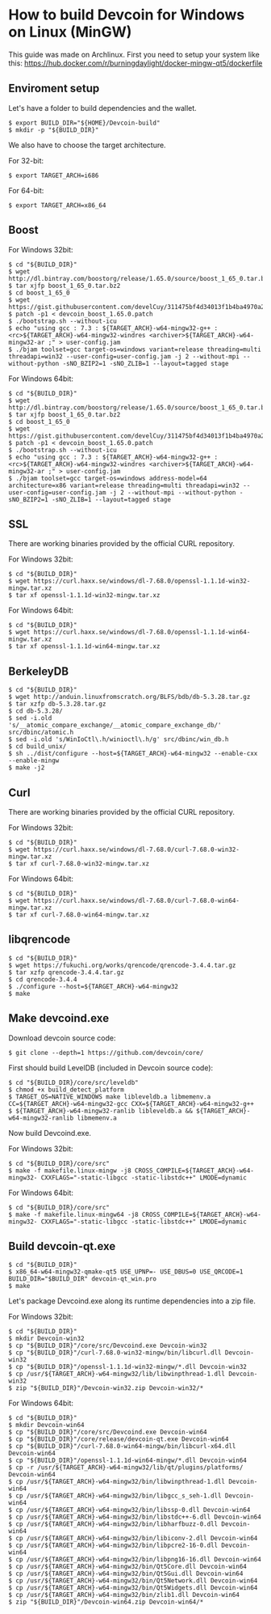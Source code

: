 # How to build Devcoin for Windows on Linux (MinGW)

This guide was made on Archlinux. First you need to setup your system like this:
https://hub.docker.com/r/burningdaylight/docker-mingw-qt5/dockerfile

## Enviroment setup

Let's have a folder to build dependencies and the wallet.
```
$ export BUILD_DIR="${HOME}/Devcoin-build"
$ mkdir -p "${BUILD_DIR}"
```
We also have to choose the target architecture.

For 32-bit:

```
$ export TARGET_ARCH=i686
```

For 64-bit:

```
$ export TARGET_ARCH=x86_64
```

## Boost

For Windows 32bit:

```
$ cd "${BUILD_DIR}"
$ wget http://dl.bintray.com/boostorg/release/1.65.0/source/boost_1_65_0.tar.bz2
$ tar xjfp boost_1_65_0.tar.bz2
$ cd boost_1_65_0
$ wget https://gist.githubusercontent.com/develCuy/311475bf4d34013f1b4ba4970a272d47/raw/0b308c2e7311c9ab887268b8b6aada3dba8dc0d2/devcoin_boost_1.65.0.patch
$ patch -p1 < devcoin_boost_1.65.0.patch
$ ./bootstrap.sh --without-icu
$ echo "using gcc : 7.3 : ${TARGET_ARCH}-w64-mingw32-g++ : <rc>${TARGET_ARCH}-w64-mingw32-windres <archiver>${TARGET_ARCH}-w64-mingw32-ar ;" > user-config.jam
$ ./bjam toolset=gcc target-os=windows variant=release threading=multi threadapi=win32 --user-config=user-config.jam -j 2 --without-mpi --without-python -sNO_BZIP2=1 -sNO_ZLIB=1 --layout=tagged stage
```

For Windows 64bit:

```
$ cd "${BUILD_DIR}"
$ wget http://dl.bintray.com/boostorg/release/1.65.0/source/boost_1_65_0.tar.bz2
$ tar xjfp boost_1_65_0.tar.bz2
$ cd boost_1_65_0
$ wget https://gist.githubusercontent.com/develCuy/311475bf4d34013f1b4ba4970a272d47/raw/0b308c2e7311c9ab887268b8b6aada3dba8dc0d2/devcoin_boost_1.65.0.patch
$ patch -p1 < devcoin_boost_1.65.0.patch
$ ./bootstrap.sh --without-icu
$ echo "using gcc : 7.3 : ${TARGET_ARCH}-w64-mingw32-g++ : <rc>${TARGET_ARCH}-w64-mingw32-windres <archiver>${TARGET_ARCH}-w64-mingw32-ar ;" > user-config.jam
$ ./bjam toolset=gcc target-os=windows address-model=64 architecture=x86 variant=release threading=multi threadapi=win32 --user-config=user-config.jam -j 2 --without-mpi --without-python -sNO_BZIP2=1 -sNO_ZLIB=1 --layout=tagged stage
```


## SSL 

There are working binaries provided by the official CURL repository.

For Windows 32bit:

```
$ cd "${BUILD_DIR}"
$ wget https://curl.haxx.se/windows/dl-7.68.0/openssl-1.1.1d-win32-mingw.tar.xz
$ tar xf openssl-1.1.1d-win32-mingw.tar.xz
```

For Windows 64bit:

```
$ cd "${BUILD_DIR}"
$ wget https://curl.haxx.se/windows/dl-7.68.0/openssl-1.1.1d-win64-mingw.tar.xz
$ tar xf openssl-1.1.1d-win64-mingw.tar.xz
```


## BerkeleyDB

```
$ cd "${BUILD_DIR}"
$ wget http://anduin.linuxfromscratch.org/BLFS/bdb/db-5.3.28.tar.gz
$ tar xzfp db-5.3.28.tar.gz
$ cd db-5.3.28/
$ sed -i.old 's/__atomic_compare_exchange/__atomic_compare_exchange_db/' src/dbinc/atomic.h
$ sed -i.old 's/WinIoCtl\.h/winioctl\.h/g' src/dbinc/win_db.h
$ cd build_unix/
$ sh ../dist/configure --host=${TARGET_ARCH}-w64-mingw32 --enable-cxx --enable-mingw
$ make -j2
```


## Curl

There are working binaries provided by the official CURL repository.

For Windows 32bit:

```
$ cd "${BUILD_DIR}"
$ wget https://curl.haxx.se/windows/dl-7.68.0/curl-7.68.0-win32-mingw.tar.xz
$ tar xf curl-7.68.0-win32-mingw.tar.xz
```

For Windows 64bit:

```
$ cd "${BUILD_DIR}"
$ wget https://curl.haxx.se/windows/dl-7.68.0/curl-7.68.0-win64-mingw.tar.xz
$ tar xf curl-7.68.0-win64-mingw.tar.xz
```

## libqrencode

```
$ cd "${BUILD_DIR}"
$ wget https://fukuchi.org/works/qrencode/qrencode-3.4.4.tar.gz
$ tar xzfp qrencode-3.4.4.tar.gz
$ cd qrencode-3.4.4
$ ./configure --host=${TARGET_ARCH}-w64-mingw32
$ make

```

## Make devcoind.exe

Download devcoin source code:

```
$ git clone --depth=1 https://github.com/devcoin/core/
```

First should build LevelDB (included in Devcoin source code):

```
$ cd "${BUILD_DIR}/core/src/leveldb"
$ chmod +x build_detect_platform
$ TARGET_OS=NATIVE_WINDOWS make libleveldb.a libmemenv.a CC=${TARGET_ARCH}-w64-mingw32-gcc CXX=${TARGET_ARCH}-w64-mingw32-g++
$ ${TARGET_ARCH}-w64-mingw32-ranlib libleveldb.a && ${TARGET_ARCH}-w64-mingw32-ranlib libmemenv.a

```

Now build Devcoind.exe.

For Windows 32bit:

```
$ cd "${BUILD_DIR}/core/src"
$ make -f makefile.linux-mingw -j8 CROSS_COMPILE=${TARGET_ARCH}-w64-mingw32- CXXFLAGS="-static-libgcc -static-libstdc++" LMODE=dynamic
```

For Windows 64bit:

```
$ cd "${BUILD_DIR}/core/src"
$ make -f makefile.linux-mingw64 -j8 CROSS_COMPILE=${TARGET_ARCH}-w64-mingw32- CXXFLAGS="-static-libgcc -static-libstdc++" LMODE=dynamic
```

## Build devcoin-qt.exe


```
$ cd "${BUILD_DIR}"
$ x86_64-w64-mingw32-qmake-qt5 USE_UPNP=- USE_DBUS=0 USE_QRCODE=1 BUILD_DIR="$BUILD_DIR" devcoin-qt_win.pro
$ make
```

Let's package Devcoind.exe along its runtime dependencies into a zip file.

For Windows 32bit:

```
$ cd "${BUILD_DIR}"
$ mkdir Devcoin-win32
$ cp "${BUILD_DIR}"/core/src/Devcoind.exe Devcoin-win32
$ cp "${BUILD_DIR}"/curl-7.68.0-win32-mingw/bin/libcurl.dll Devcoin-win32
$ cp "${BUILD_DIR}"/openssl-1.1.1d-win32-mingw/*.dll Devcoin-win32
$ cp /usr/${TARGET_ARCH}-w64-mingw32/lib/libwinpthread-1.dll Devcoin-win32
$ zip "${BUILD_DIR}"/Devcoin-win32.zip Devcoin-win32/*
```

For Windows 64bit:

```
$ cd "${BUILD_DIR}"
$ mkdir Devcoin-win64
$ cp "${BUILD_DIR}"/core/src/Devcoind.exe Devcoin-win64
$ cp "${BUILD_DIR}"/core/release/devcoin-qt.exe Devcoin-win64
$ cp "${BUILD_DIR}"/curl-7.68.0-win64-mingw/bin/libcurl-x64.dll Devcoin-win64
$ cp "${BUILD_DIR}"/openssl-1.1.1d-win64-mingw/*.dll Devcoin-win64
$ cp -r /usr/${TARGET_ARCH}-w64-mingw32/lib/qt/plugins/platforms/ Devcoin-win64
$ cp /usr/${TARGET_ARCH}-w64-mingw32/bin/libwinpthread-1.dll Devcoin-win64
$ cp /usr/${TARGET_ARCH}-w64-mingw32/bin/libgcc_s_seh-1.dll Devcoin-win64
$ cp /usr/${TARGET_ARCH}-w64-mingw32/bin/libssp-0.dll Devcoin-win64
$ cp /usr/${TARGET_ARCH}-w64-mingw32/bin/libstdc++-6.dll Devcoin-win64
$ cp /usr/${TARGET_ARCH}-w64-mingw32/bin/libharfbuzz-0.dll Devcoin-win64
$ cp /usr/${TARGET_ARCH}-w64-mingw32/bin/libiconv-2.dll Devcoin-win64
$ cp /usr/${TARGET_ARCH}-w64-mingw32/bin/libpcre2-16-0.dll Devcoin-win64
$ cp /usr/${TARGET_ARCH}-w64-mingw32/bin/libpng16-16.dll Devcoin-win64
$ cp /usr/${TARGET_ARCH}-w64-mingw32/bin/Qt5Core.dll Devcoin-win64
$ cp /usr/${TARGET_ARCH}-w64-mingw32/bin/Qt5Gui.dll Devcoin-win64
$ cp /usr/${TARGET_ARCH}-w64-mingw32/bin/Qt5Network.dll Devcoin-win64
$ cp /usr/${TARGET_ARCH}-w64-mingw32/bin/Qt5Widgets.dll Devcoin-win64
$ cp /usr/${TARGET_ARCH}-w64-mingw32/bin/zlib1.dll Devcoin-win64
$ zip "${BUILD_DIR}"/Devcoin-win64.zip Devcoin-win64/*
```


